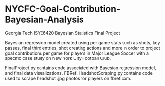 # NYCFC-Goal-Contribution-Bayesian-Analysis
Georgia Tech ISYE6420 Bayesian Statistics Final Project

Bayesian regression model created using per game stats such as shots, key passes, final third entries, shot creating actions and more in order to project goal contributions per game for players in Major League Soccer with a specific case study on New York City Football Club.

FinalProject.py contains code associated with Bayesian regression model, and final data visualizations.
FBRef_HeadshotScraping.py contains code used to scrape headshot .jpg photos for players on fbref.com.
